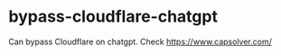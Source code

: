# bypass-cloudflare-chatgpt
Can bypass Cloudflare on chatgpt. Check https://www.capsolver.com/ 
                                                                                                                                                                   